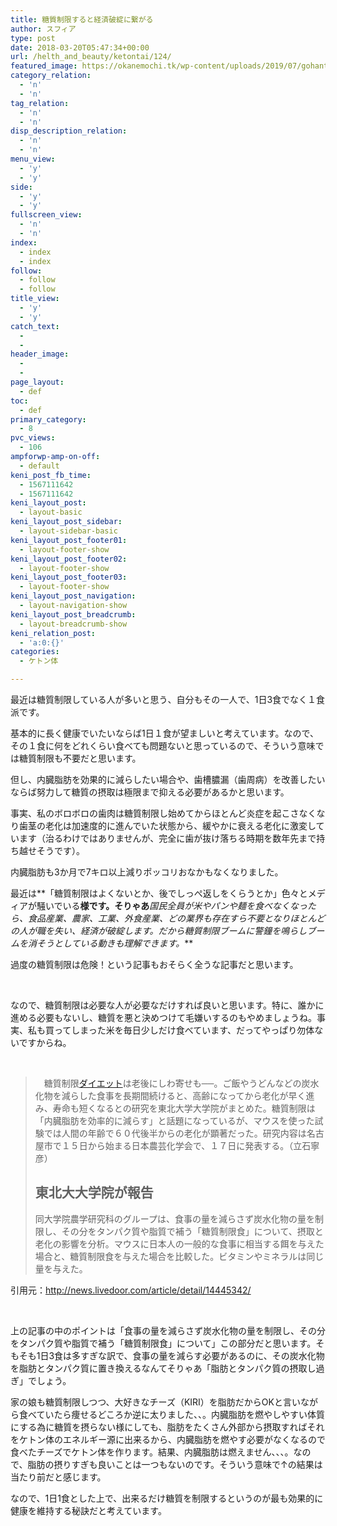 ```yaml
---
title: 糖質制限すると経済破綻に繋がる
author: スフィア
type: post
date: 2018-03-20T05:47:34+00:00
url: /helth_and_beauty/ketontai/124/
featured_image: https://okanemochi.tk/wp-content/uploads/2019/07/gohantomisoshiru_TP_V.png
category_relation:
  - 'n'
  - 'n'
tag_relation:
  - 'n'
  - 'n'
disp_description_relation:
  - 'n'
  - 'n'
menu_view:
  - 'y'
  - 'y'
side:
  - 'y'
  - 'y'
fullscreen_view:
  - 'n'
  - 'n'
index:
  - index
  - index
follow:
  - follow
  - follow
title_view:
  - 'y'
  - 'y'
catch_text:
  - 
  - 
header_image:
  - 
  - 
page_layout:
  - def
toc:
  - def
primary_category:
  - 8
pvc_views:
  - 106
ampforwp-amp-on-off:
  - default
keni_post_fb_time:
  - 1567111642
  - 1567111642
keni_layout_post:
  - layout-basic
keni_layout_post_sidebar:
  - layout-sidebar-basic
keni_layout_post_footer01:
  - layout-footer-show
keni_layout_post_footer02:
  - layout-footer-show
keni_layout_post_footer03:
  - layout-footer-show
keni_layout_post_navigation:
  - layout-navigation-show
keni_layout_post_breadcrumb:
  - layout-breadcrumb-show
keni_relation_post:
  - 'a:0:{}'
categories:
  - ケトン体

---
```

最近は糖質制限している人が多いと思う、自分もその一人で、1日3食でなく１食派です。

基本的に長く健康でいたいならば1日１食が望ましいと考えています。なので、その１食に何をどれくらい食べても問題ないと思っているので、そういう意味では糖質制限も不要だと思います。

但し、内臓脂肪を効果的に減らしたい場合や、歯槽膿漏（歯周病）を改善したいならば努力して糖質の摂取は極限まで抑える必要があるかと思います。

事実、私のボロボロの歯肉は糖質制限し始めてからほとんど炎症を起こさなくなり歯茎の老化は加速度的に進んでいた状態から、緩やかに衰える老化に激変しています（治るわけではありませんが、完全に歯が抜け落ちる時期を数年先まで持ち越せそうです）。

内臓脂肪も3か月で7キロ以上減りポッコリおなかもなくなりました。

最近は**「糖質制限はよくないとか、後でしっぺ返しをくらうとか」色々とメディアが騒いでいる**様です。そりゃあ**_国民全員が米やパンや麺を食べなくなったら、食品産業、農家、工業、外食産業、どの業界も存在すら不要となりほとんどの人が職を失い、経済が破綻します。だから糖質制限ブームに警鐘を鳴らしブームを消そうとしている動きも理解できます。_**

過度の糖質制限は危険！という記事もおそらく全うな記事だと思います。

&nbsp;

なので、糖質制限は必要な人が必要なだけすれば良いと思います。特に、誰かに進める必要もないし、糖質を悪と決めつけて毛嫌いするのもやめましょうね。事実、私も買ってしまった米を毎日少しだけ食べています、だってやっぱり勿体ないですからね。

&nbsp;

> 　糖質制限[ダイエット][1]は老後にしわ寄せも──。ご飯やうどんなどの炭水化物を減らした食事を長期間続けると、高齢になってから老化が早く進み、寿命も短くなるとの研究を東北大学大学院がまとめた。糖質制限は「内臓脂肪を効率的に減らす」と話題になっているが、マウスを使った試験では人間の年齢で６０代後半からの老化が顕著だった。研究内容は名古屋市で１５日から始まる日本農芸化学会で、１７日に発表する。（立石寧彦）
> 
> ## 東北大大学院が報告
> 
> 同大学院農学研究科のグループは、食事の量を減らさず炭水化物の量を制限し、その分をタンパク質や脂質で補う「糖質制限食」について、摂取と老化の影響を分析。マウスに日本人の一般的な食事に相当する餌を与えた場合と、糖質制限食を与えた場合を比較した。ビタミンやミネラルは同じ量を与えた。

引用元：http://news.livedoor.com/article/detail/14445342/

&nbsp;

上の記事の中のポイントは「食事の量を減らさず炭水化物の量を制限し、その分をタンパク質や脂質で補う「糖質制限食」について」この部分だと思います。そもそも1日3食は多すぎな訳で、食事の量を減らす必要があるのに、その炭水化物を脂肪とタンパク質に置き換えるなんてそりゃあ「脂肪とタンパク質の摂取し過ぎ」でしょう。

家の娘も糖質制限しつつ、大好きなチーズ（KIRI）を脂肪だからOKと言いながら食べていたら痩せるどころか逆に太りました、、。内臓脂肪を燃やしやすい体質にする為に糖質を摂らない様にしても、脂肪をたくさん外部から摂取すればそれをケトン体のエネルギー源に出来るから、内臓脂肪を燃やす必要がなくなるので食べたチーズでケトン体を作ります。結果、内臓脂肪は燃えません、、、。なので、脂肪の摂りすぎも良いことは一つもないのです。そういう意味で↑の結果は当たり前だと感じます。

なので、1日1食とした上で、出来るだけ糖質を制限するというのが最も効果的に健康を維持する秘訣だと考えています。

 [1]: http://news.livedoor.com/topics/keyword/8484/